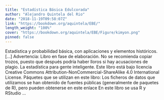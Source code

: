 ```yaml
---
title: "Estadística Básica Edulcorada"
author: "Alejandro Quintela del Rio"
date: "2018-11-19T09:58:07Z"
link: "https://bookdown.org/aquintela/EBE/"
length_weight: "100%"
cover: "https://bookdown.org/aquintela/EBE/Figure/kimyon.png"
pinned: false
---
```


Estadística y probabilidad básica, con aplicaciones y elementos históricos. [...] Advertencia: Libro en fase de elaboración. No se recomienda copiar trozos, puesto que después podría haber lloros si hay acusaciones de plagio. La estadística para gente inteligente. Este libro está bajo licencia Creative Commons Attribution-NonCommercial-ShareAlike 4.0 International License. Páquetes que se utilizan en este libro: Los ficheros de datos que utilizamos se han obtenido de fuentes públicas (generalmente de paquetes de R), pero pueden obtenerse en este enlace En este libro se usa R y RStudio ...
